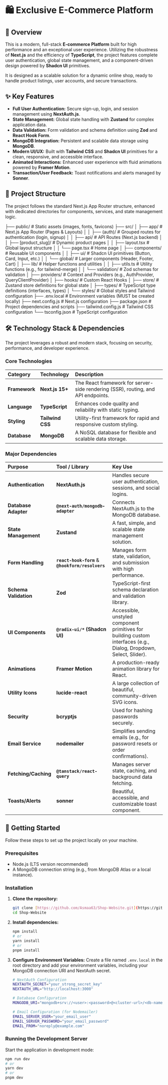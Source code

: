 # 🛍️ Exclusive E-Commerce Platform

## 🌟 Overview

This is a modern, full-stack **E-commerce Platform** built for high performance and an exceptional user experience. Utilizing the robustness of **Next.js** and the efficiency of **TypeScript**, the project features complete user authentication, global state management, and a component-driven design powered by **Shadcn UI** primitives.

It is designed as a scalable solution for a dynamic online shop, ready to handle product listings, user accounts, and secure transactions.

## ✨ Key Features

* **Full User Authentication:** Secure sign-up, login, and session management using **NextAuth.js**.
* **State Management:** Global state handling with **Zustand** for complex application data.
* **Data Validation:** Form validation and schema definition using **Zod** and **React Hook Form**.
* **MongoDB Integration:** Persistent and scalable data storage using **MongoDB**.
* **Modern UI/UX:** Built with **Tailwind CSS** and **Shadcn UI** primitives for a clean, responsive, and accessible interface.
* **Animated Interactions:** Enhanced user experience with fluid animations powered by **Framer Motion**.
* **Transaction/User Feedback:** Toast notifications and alerts managed by **Sonner**.

## 📁 Project Structure

The project follows the standard Next.js App Router structure, enhanced with dedicated directories for components, services, and state management logic.

├── public/                       # Static assets (images, fonts, favicons)
├── src/
│   ├── app/                      # Next.js App Router (Pages & Layouts)
│   │   ├── (auth)/               # Grouped routes for authentication (login, signup)
│   │   ├── api/                  # API Routes (Next.js backend)
│   │   ├── [product_slug]/       # Dynamic product pages
│   │   ├── layout.tsx            # Global layout structure
│   │   └── page.tsx              # Home page
│   ├── components/               # Reusable UI components
│   │   ├── ui/                   # Shadcn UI primitives (Button, Card, Input, etc.)
│   │   └── global/               # Larger components (Header, Footer, Cart)
│   ├── lib/                      # Helper functions and utilities
│   │   ├── utils.ts              # Utility functions (e.g., for tailwind-merge)
│   │   └── validation/           # Zod schemas for validation
│   ├── providers/                # Context and Providers (e.g., AuthProvider, QueryClientProvider)
│   ├── hooks/                    # Custom React Hooks
│   ├── store/                    # Zustand store definitions for global state
│   ├── types/                    # TypeScript type definitions (interfaces, types)
│   └── styles/                   # Global styles and Tailwind configuration
├── .env.local                    # Environment variables (MUST be created locally)
├── next.config.js                # Next.js configuration
├── package.json                  # Project dependencies and scripts
├── tailwind.config.js            # Tailwind CSS configuration
└── tsconfig.json                 # TypeScript configuration

## 🛠️ Technology Stack & Dependencies 
The project leverages a robust and modern stack, focusing on security, performance, and developer experience.

### Core Technologies

| Category | Technology | Description |
| :--- | :--- | :--- |
| **Framework** | **Next.js 15+** | The React framework for server-side rendering (SSR), routing, and API endpoints. |
| **Language** | **TypeScript** | Enhances code quality and reliability with static typing. |
| **Styling** | **Tailwind CSS** | Utility-first framework for rapid and responsive custom styling. |
| **Database** | **MongoDB** | A NoSQL database for flexible and scalable data storage. |

### Major Dependencies

| Purpose | Tool / Library | Key Use |
| :--- | :--- | :--- |
| **Authentication** | **NextAuth.js** | Handles secure user authentication, sessions, and social logins. |
| **Database Adapter** | **`@next-auth/mongodb-adapter`** | Connects NextAuth.js to the MongoDB database. |
| **State Management** | **Zustand** | A fast, simple, and scalable state management solution. |
| **Form Handling** | **`react-hook-form`** & **`@hookform/resolvers`** | Manages form state, validation, and submission with high performance. |
| **Schema Validation** | **Zod** | TypeScript-first schema declaration and validation library. |
| **UI Components** | **`@radix-ui/*` (Shadcn UI)** | Accessible, unstyled component primitives for building custom interfaces (e.g., Dialog, Dropdown, Select, Slider). |
| **Animations** | **Framer Motion** | A production-ready animation library for React. |
| **Utility Icons** | **lucide-react** | A large collection of beautiful, community-driven SVG icons. |
| **Security** | **bcryptjs** | Used for hashing passwords securely. |
| **Email Service** | **nodemailer** | Simplifies sending emails (e.g., for password resets or order confirmations). |
| **Fetching/Caching** | **`@tanstack/react-query`** | Manages server state, caching, and background data fetching. |
| **Toasts/Alerts** | **sonner** | Beautiful, accessible, and customizable toast component. |

## 🚀 Getting Started

Follow these steps to set up the project locally on your machine.

### Prerequisites

* Node.js (LTS version recommended)
* A MongoDB connection string (e.g., from MongoDB Atlas or a local instance).

### Installation

1.  **Clone the repository:**
    ```bash
    git clone [https://github.com/Asmaa63/Shop-Website.git](https://github.com/Asmaa63/Shop-Website.git)
    cd Shop-Website
    ```

2.  **Install dependencies:**
    ```bash
    npm install
    # or
    yarn install
    # or
    pnpm install
    ```

3.  **Configure Environment Variables:**
    Create a file named `.env.local` in the root directory and add your environment variables, including your MongoDB connection URI and NextAuth secret.

    ```bash
    # NextAuth Configuration
    NEXTAUTH_SECRET="your_strong_secret_key"
    NEXTAUTH_URL="http://localhost:3000"

    # Database Configuration
    MONGODB_URI="mongodb+srv://<user>:<password>@<cluster-url>/<db-name>?retryWrites=true&w=majority"

    # Email Configuration (for Nodemailer)
    EMAIL_SERVER_USER="your_email_user"
    EMAIL_SERVER_PASSWORD="your_email_password"
    EMAIL_FROM="noreply@example.com"
    ```

### Running the Development Server

Start the application in development mode:

```bash
npm run dev
# or
yarn dev
# or
pnpm dev